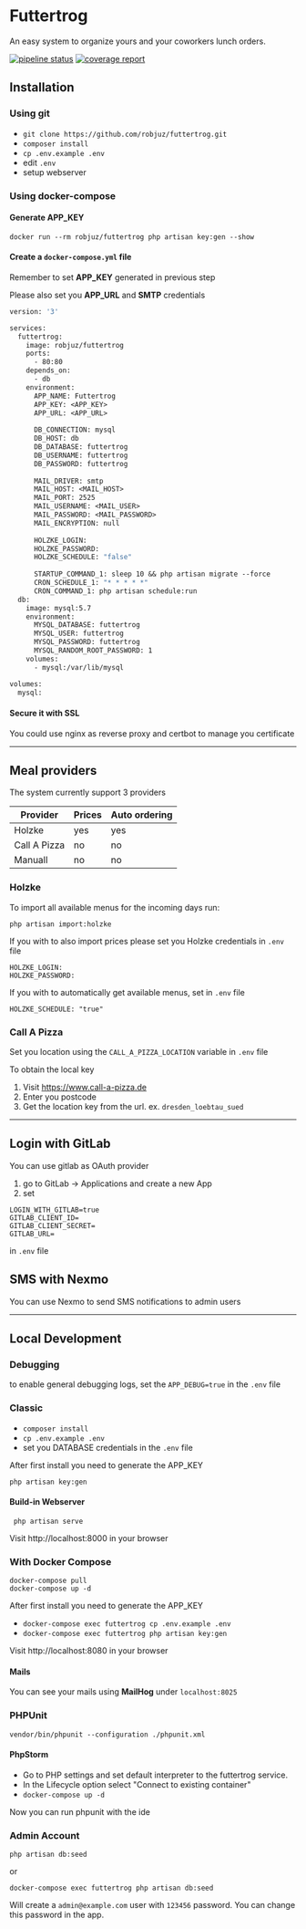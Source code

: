 # Futtertrog

An easy system to organize yours and your coworkers lunch orders.


[![pipeline status](https://git.hw.ag/helmundwalter/futtertrog/badges/master/pipeline.svg)](https://git.hw.ag/helmundwalter/futtertrog/-/commits/master)
[![coverage report](https://git.hw.ag/helmundwalter/futtertrog/badges/master/coverage.svg)](https://git.hw.ag/helmundwalter/futtertrog/-/commits/master)

## Installation

### Using git

* ```git clone https://github.com/robjuz/futtertrog.git```
* ```composer install```
* ```cp .env.example .env```
* edit `.env`
* setup webserver


### Using docker-compose

#### Generate APP_KEY
    docker run --rm robjuz/futtertrog php artisan key:gen --show

#### Create a `docker-compose.yml` file

Remember to set __APP_KEY__ generated in previous step

Please also set you __APP_URL__ and __SMTP__ credentials

```dockerfile
version: '3'

services:
  futtertrog:
    image: robjuz/futtertrog
    ports:
      - 80:80
    depends_on:
      - db
    environment:
      APP_NAME: Futtertrog
      APP_KEY: <APP_KEY>
      APP_URL: <APP_URL>
      
      DB_CONNECTION: mysql
      DB_HOST: db
      DB_DATABASE: futtertrog
      DB_USERNAME: futtertrog
      DB_PASSWORD: futtertrog
      
      MAIL_DRIVER: smtp
      MAIL_HOST: <MAIL_HOST>
      MAIL_PORT: 2525
      MAIL_USERNAME: <MAIL_USER>
      MAIL_PASSWORD: <MAIL_PASSWORD>
      MAIL_ENCRYPTION: null
      
      HOLZKE_LOGIN: 
      HOLZKE_PASSWORD: 
      HOLZKE_SCHEDULE: "false"
      
      STARTUP_COMMAND_1: sleep 10 && php artisan migrate --force
      CRON_SCHEDULE_1: "* * * * *"
      CRON_COMMAND_1: php artisan schedule:run
  db:
    image: mysql:5.7
    environment:
      MYSQL_DATABASE: futtertrog
      MYSQL_USER: futtertrog
      MYSQL_PASSWORD: futtertrog
      MYSQL_RANDOM_ROOT_PASSWORD: 1
    volumes:
      - mysql:/var/lib/mysql

volumes:
  mysql:
```

#### Secure it with SSL

You could use nginx as reverse proxy and certbot to manage you certificate

---

## Meal providers

The system currently support 3 providers

| Provider | Prices | Auto ordering |
| -------- | ------ | ------------- |
| Holzke | yes  | yes |
| Call A Pizza | no | no
| Manuall | no | no

### Holzke

To import all available menus for the incoming days run:

    php artisan import:holzke

If you with to also import prices please set you Holzke credentials in `.env` file

    HOLZKE_LOGIN: 
    HOLZKE_PASSWORD: 

If you with to automatically get available menus, set in `.env` file

    HOLZKE_SCHEDULE: "true"    

### Call A Pizza

Set you location using the `CALL_A_PIZZA_LOCATION` variable  in `.env` file

To obtain the local key
1) Visit https://www.call-a-pizza.de
2) Enter you postcode
3) Get the location key from the url. ex. `dresden_loebtau_sued`

---

## Login with GitLab

You can use gitlab as OAuth provider
1. go to GitLab -> Applications and create a new App
2. set
```
LOGIN_WITH_GITLAB=true
GITLAB_CLIENT_ID=
GITLAB_CLIENT_SECRET=
GITLAB_URL=
```
in `.env` file

## SMS with Nexmo
You can use Nexmo to send SMS notifications to admin users

---

## Local Development

### Debugging
to enable general debugging logs, set the `APP_DEBUG=true` in the `.env` file

### Classic
* `composer install`
* `cp .env.example .env`
* set you DATABASE credentials in the `.env` file

After first install you need to generate the APP_KEY

```php artisan key:gen```

#### Build-in Webserver
``` php artisan serve```

Visit http://localhost:8000 in your browser

### With Docker Compose

    docker-compose pull
    docker-compose up -d

After first install you need to generate the APP_KEY

* `docker-compose exec futtertrog cp .env.example .env`
* `docker-compose exec futtertrog php artisan key:gen`


Visit http://localhost:8080 in your browser

#### Mails

You can see your mails using __MailHog__ under ```localhost:8025```

### PHPUnit

```vendor/bin/phpunit --configuration ./phpunit.xml```

#### PhpStorm
* Go to PHP settings and set default interpreter to the futtertrog service.
* In the Lifecycle option select "Connect to existing container" 
* `docker-compose up -d`

Now you can run phpunit with the ide

### Admin Account
    php artisan db:seed

or

    docker-compose exec futtertrog php artisan db:seed


Will create a `admin@example.com` user with `123456` password. You can change this password in the app.
